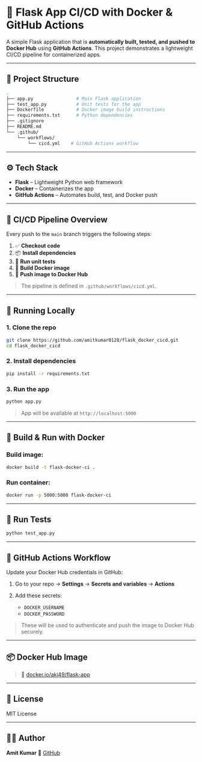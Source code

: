 # 🚀 Flask App CI/CD with Docker & GitHub Actions

A simple Flask application that is **automatically built, tested, and pushed to Docker Hub** using **GitHub Actions**. This project demonstrates a lightweight CI/CD pipeline for containerized apps.

---

## 📂 Project Structure

```bash
.
├── app.py                # Main Flask application
├── test_app.py           # Unit tests for the app
├── Dockerfile            # Docker image build instructions
├── requirements.txt      # Python dependencies
├── .gitignore
├── README.md
└── .github/
    └── workflows/
        └── cicd.yml    # GitHub Actions workflow
```

---

## ⚙️ Tech Stack

* **Flask** – Lightweight Python web framework
* **Docker** – Containerizes the app
* **GitHub Actions** – Automates build, test, and Docker push

---

## 🔁 CI/CD Pipeline Overview

Every push to the `main` branch triggers the following steps:

1. ✅ **Checkout code**
2. 📦 **Install dependencies**
3. 🧪 **Run unit tests**
4. 🐳 **Build Docker image**
5. 🚀 **Push image to Docker Hub**

> The pipeline is defined in `.github/workflows/cicd.yml`.

---

## 🧪 Running Locally

### 1. Clone the repo

```bash
git clone https://github.com/amitkumar0128/flask_docker_cicd.git
cd flask_docker_cicd
```

### 2. Install dependencies

```bash
pip install -r requirements.txt
```

### 3. Run the app

```bash
python app.py
```

> App will be available at `http://localhost:5000`

---

## 🐳 Build & Run with Docker

### Build image:

```bash
docker build -t flask-docker-ci .
```

### Run container:

```bash
docker run -p 5000:5000 flask-docker-ci
```

---

## 🧪 Run Tests

```bash
python test_app.py
```

---

## 🐙 GitHub Actions Workflow

Update your Docker Hub credentials in GitHub:

1. Go to your repo → **Settings** → **Secrets and variables** → **Actions**
2. Add these secrets:

   * `DOCKER_USERNAME`
   * `DOCKER_PASSWORD`

> These will be used to authenticate and push the image to Docker Hub securely.

---

## 📦 Docker Hub Image

> 🐳 [docker.io/akj49/flask-app](https://hub.docker.com/repository/docker/akj49/flask-app/general)

---

## 📄 License

MIT License

---

## 🙋‍♂️ Author

**Amit Kumar**
🔗 [GitHub](https://github.com/amitkumar0128)
